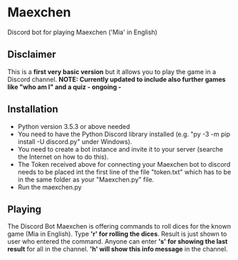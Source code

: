# Maexchen
Discord bot for playing Maexchen ('Mia' in English)

## Disclaimer
This is a **first very basic version** but it allows you to play the game in a Discord channel.
**NOTE: Currently updated to include also further games like "who am I" and a quiz - ongoing -**

## Installation
* Python version 3.5.3 or above needed
* You need to have the Python Discord library installed (e.g. "py -3 -m pip install -U discord.py" under Windows).
* You need to create a bot instance and invite it to your server (searche the Internet on how to do this).  
* The Token received above for connecting your Maexchen bot to discord needs to be placed int the first line 
  of the file "token.txt" which has to be in the same folder as your "Maexchen.py" file.
* Run the maexchen.py

## Playing
The Discord Bot Maexchen is offering commands to roll dices for the known game (Mia in English).
Type **'r'  for rolling the dices**. Result is just shown to user who entered the command.
Anyone can enter **'s' for showing the last result** for all in the channel.
**'h' will show this info message** in the channel.
